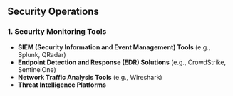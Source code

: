 
## **Security Operations**
### **1. Security Monitoring Tools**
- **SIEM (Security Information and Event Management) Tools** (e.g., Splunk, QRadar)
- **Endpoint Detection and Response (EDR) Solutions** (e.g., CrowdStrike, SentinelOne)
- **Network Traffic Analysis Tools** (e.g., Wireshark)
- **Threat Intelligence Platforms**

